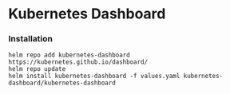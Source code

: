 # Kubernetes Dashboard

### Installation
```
helm repo add kubernetes-dashboard https://kubernetes.github.io/dashboard/
helm repo update
helm install kubernetes-dashboard -f values.yaml kubernetes-dashboard/kubernetes-dashboard
```
